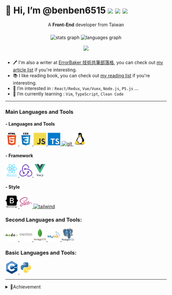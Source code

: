 # 👋 Hi, I’m @benben6515 [![](https://img.shields.io/static/v1?label=idemy&message=[MTR05]&style=flat&branch=6.x&logo=librarything&colorA=a45&colorB=333)](https://bootcamp.lidemy.com/) [![](https://www.codewars.com/users/z2266109/badges/micro)](https://www.codewars.com/users/z2266109) [![](https://img.shields.io/static/v1?label=&message=z2266109&style=flat&branch=6.x&logo=gmail&color=eee) ](mailto:z2266109@gmail.com)

<p align="center">A <b>Front-End</b> developer from Taiwan</p>

###

<div align="center">
  <img src="https://github-readme-stats-sigma-five.vercel.app/api?hide_title=false&hide_rank=false&show_icons=true&include_all_commits=true&count_private=true&disable_animations=false&theme=dracula&locale=en&hide_border=false&username=benben6515" height="150" alt="stats graph"  />
  <img src="https://github-readme-stats-sigma-five.vercel.app/api/top-langs?locale=en&hide_title=false&layout=compact&card_width=320&langs_count=5&theme=dracula&hide_border=false&username=benben6515" height="150" alt="languages graph"  />
</div>

<br clear="both">

<div align="center">
  <img src="https://profile-counter.glitch.me/b/count.svg?"  />
</div>

###

- 🖊️ I'm also a writer at [ErrorBaker 技術共筆部落格](https://blog.errorbaker.tw/), you can check out [my article list](https://blog.errorbaker.tw/posts/benben/) if you're interesting.
- 📚 I like reading book, you can check out [my reading list](https://hackmd.io/@benben6515/reading-list) if you're interesting.
- 👀 I’m interested in : `React/Redux`, `Vue/Vuex`, `Node.js`, `P5.js` ...
- 🌱 I’m currently learning : `Vim`, `TypeScript`, `Clean Code`

---

<h3 align="left">Main Languages and Tools</h3>

<h4>- Languages and Tools</h4>
<p align="left">
<a href="https://www.w3.org/html/" target="_blank" rel="noreferrer">
 <img src="https://raw.githubusercontent.com/devicons/devicon/master/icons/html5/html5-original-wordmark.svg" alt="html5" width="40" height="40" />
</a>
<a href="https://www.w3schools.com/css/" target="_blank" rel="noreferrer">
 <img src="https://raw.githubusercontent.com/devicons/devicon/master/icons/css3/css3-original-wordmark.svg" alt="css3" width="40" height="40" />
</a>
<a href="https://developer.mozilla.org/en-US/docs/Web/JavaScript" target="_blank" rel="noreferrer" >
 <img src="https://raw.githubusercontent.com/devicons/devicon/master/icons/javascript/javascript-original.svg" alt="javascript" width="40" height="40" />
</a>
<a href="https://www.typescriptlang.org/" target="_blank" rel="noreferrer">
 <img src="https://raw.githubusercontent.com/devicons/devicon/master/icons/typescript/typescript-original.svg" alt="typescript" width="40" height="40" />
</a>
<a href="https://git-scm.com/" target="_blank" rel="noreferrer">
 <img src="https://www.vectorlogo.zone/logos/git-scm/git-scm-icon.svg" alt="git" width="40" height="40" />
</a>
<a href="https://www.linux.org/" target="_blank" rel="noreferrer">
 <img src="https://raw.githubusercontent.com/devicons/devicon/master/icons/linux/linux-original.svg" alt="linux" width="40" height="40" />
</a>
</p>

<h4>- Framework</h4>
<p align="left">
<a href="https://reactjs.org/" target="_blank" rel="noreferrer">
 <img src="https://raw.githubusercontent.com/devicons/devicon/master/icons/react/react-original-wordmark.svg" alt="react" width="40" height="40" />
</a>
<a href="https://redux.js.org" target="_blank" rel="noreferrer">
 <img src="https://raw.githubusercontent.com/devicons/devicon/master/icons/redux/redux-original.svg" alt="redux" width="40" height="40" />
</a>
<a href="https://vuejs.org/" target="_blank" rel="noreferrer">
 <img src="https://raw.githubusercontent.com/devicons/devicon/master/icons/vuejs/vuejs-original-wordmark.svg" alt="vuejs" width="40" height="40" />
</a>
</p>

<h4>- Style</h4>
<p align="left">
<a href="https://getbootstrap.com" target="_blank" rel="noreferrer">
 <img src="https://raw.githubusercontent.com/devicons/devicon/master/icons/bootstrap/bootstrap-plain-wordmark.svg" alt="bootstrap" width="40" height="40" />
</a>
<a href="https://sass-lang.com" target="_blank" rel="noreferrer">
 <img src="https://raw.githubusercontent.com/devicons/devicon/master/icons/sass/sass-original.svg" alt="sass" width="40" height="40" />
</a>
<a href="https://tailwindcss.com/" target="_blank" rel="noreferrer">
 <img src="https://www.vectorlogo.zone/logos/tailwindcss/tailwindcss-icon.svg" alt="tailwind" width="40" height="40" />
</a>
</p>

<h3 align="left">Second Languages and Tools:</h3>
<p align="left">
<a href="https://nodejs.org" target="_blank" rel="noreferrer">
 <img src="https://raw.githubusercontent.com/devicons/devicon/master/icons/nodejs/nodejs-original-wordmark.svg" alt="nodejs" width="40" height="40" />
</a>
<a href="https://expressjs.com" target="_blank" rel="noreferrer">
 <img src="https://raw.githubusercontent.com/devicons/devicon/master/icons/express/express-original-wordmark.svg" alt="express" width="40" height="40" />
</a>
<a href="https://www.mongodb.com/" target="_blank" rel="noreferrer">
 <img src="https://raw.githubusercontent.com/devicons/devicon/master/icons/mongodb/mongodb-original-wordmark.svg" alt="mongodb" width="40" height="40" />
</a>
<a href="https://www.mysql.com/" target="_blank" rel="noreferrer">
 <img src="https://raw.githubusercontent.com/devicons/devicon/master/icons/mysql/mysql-original-wordmark.svg" alt="mysql" width="40" height="40" />
</a>
<a href="https://www.postgresql.org" target="_blank" rel="noreferrer">
 <img src="https://raw.githubusercontent.com/devicons/devicon/master/icons/postgresql/postgresql-original-wordmark.svg" alt="postgresql" width="40" height="40" />
</a>
</p>

<h3 align="left">Basic Languages and Tools:</h3>
<p align="left">
<a href="https://www.w3schools.com/cpp/" target="_blank" rel="noreferrer">
 <img src="https://raw.githubusercontent.com/devicons/devicon/master/icons/cplusplus/cplusplus-original.svg" alt="cplusplus" width="40" height="40" />
</a>
<a href="https://www.python.org" target="_blank" rel="noreferrer">
 <img src="https://raw.githubusercontent.com/devicons/devicon/master/icons/python/python-original.svg" alt="python" width="40" height="40" />
</a>
</p>

---

<details>
  <summary>🚩Achievement</summary>
  
  <a target="_blank" href="https://openprocessing.org/sketch/1194583"><img src="https://i.imgur.com/GrmzakT.gif" width=300 /><a>
  <p>Create by @benben6515 used P5.js </p>

  <ul>
    <li><a target="_blank" href="https://oj.lidemy.com/">LidemyOJ (LIOJ)</a> : 1001 - 1053 ( all )</li>
    <li><a target="_blank" href="https://lidemy-http-challenge.herokuapp.com/start">Lidemy HTTP Challenge</a> : 01 - 15 ( all )</li>
    <li><a target="_blank" href="https://flukeout.github.io"/>CSS Dinner</a> : 01 - 32 ( all )</li>
    <li><a target="_blank" href="http://flexboxfroggy.com/">Flexbox Froggy</a> : 01 -24 ( all )</li>
  </ul>
</details>

<!---
benben6515/benben6515 is a ✨ special ✨ repository because its `README.md` (this file) appears on your GitHub profile.
You can click the Preview link to take a look at your changes.
--->
